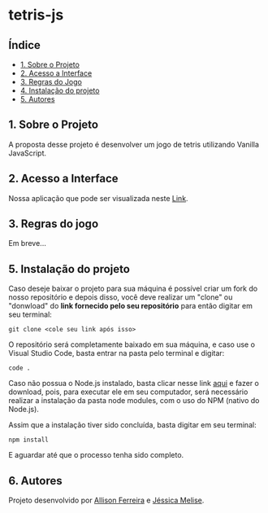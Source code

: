 # tetris-js

## Índice

* [1. Sobre o Projeto](#1-Sobre-o-projeto)
* [2. Acesso a Interface](#2-Acesso-a-interface)
* [3. Regras do Jogo](#3-Regras-do-jogo)
* [4. Instalação do projeto](#4-Instalação-do-projeto)
* [5. Autores](#5-Autores)


## 1. Sobre o Projeto
A proposta desse projeto é desenvolver um jogo de tetris utilizando Vanilla JavaScript.


## 2. Acesso a Interface
Nossa aplicação que pode ser visualizada neste [Link](). 


## 3. Regras do jogo
Em breve... 


## 5. Instalação do projeto

Caso deseje baixar o projeto para sua máquina é possível criar um fork do nosso repositório e depois disso, você deve realizar um "clone" ou "donwload" do **link fornecido pelo seu repositório** para então digitar em seu terminal:

  `git clone <cole seu link após isso>`
  
O repositório será completamente baixado em sua máquina, e caso use o Visual Studio Code, basta entrar na pasta pelo terminal e digitar:

  `code .`

Caso não possua o Node.js instalado, basta clicar nesse link [aqui](https://nodejs.org/pt-br/download/) e fazer o download, pois, para executar ele em seu computador, será necessário realizar a instalação da pasta node modules, com o uso do NPM (nativo do Node.js).

Assim que a instalação tiver sido concluída, basta digitar em seu terminal:

`npm install` 

E aguardar até que o processo tenha sido completo.


## 6. Autores
Projeto desenvolvido por [Allison Ferreira](https://github.com/GrrriiiM) e [Jéssica Melise](https://github.com/jessicamelise).
